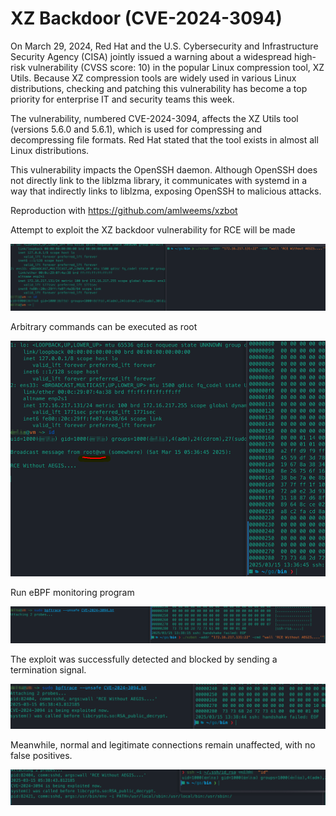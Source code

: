 

# XZ Backdoor (CVE-2024-3094) 

On March 29, 2024, Red Hat and the U.S. Cybersecurity and Infrastructure Security Agency (CISA) jointly issued a warning about a widespread high-risk vulnerability (CVSS score: 10) in the popular Linux compression tool, XZ Utils. Because XZ compression tools are widely used in various Linux distributions, checking and patching this vulnerability has become a top priority for enterprise IT and security teams this week.

The vulnerability, numbered CVE-2024-3094, affects the XZ Utils tool (versions 5.6.0 and 5.6.1), which is used for compressing and decompressing file formats. Red Hat stated that the tool exists in almost all Linux distributions.

This vulnerability impacts the OpenSSH daemon. Although OpenSSH does not directly link to the liblzma library, it communicates with systemd in a way that indirectly links to liblzma, exposing OpenSSH to malicious attacks.

Reproduction with https://github.com/amlweems/xzbot 



Attempt to exploit the XZ backdoor vulnerability for RCE will be made

![image-20250315203907218](assets/image-20250315203907218.png)





Arbitrary commands can be executed as root

![image-20250315204016314](assets/image-20250315204016314.png)



Run eBPF monitoring program

![image-20250315204056780](assets/image-20250315204056780.png)



The exploit was successfully detected and blocked by sending a termination signal.

![image-20250315204152129](assets/image-20250315204152129.png)



Meanwhile, normal and legitimate connections remain unaffected, with no false positives.

![image-20250315204241004](assets/image-20250315204241004.png)





